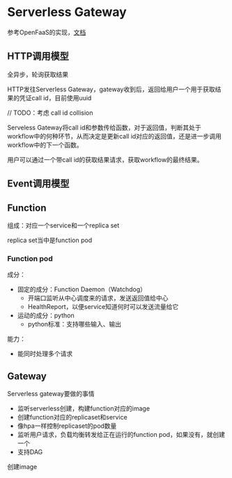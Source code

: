 # Serverless Gateway

参考OpenFaaS的实现，[文档](https://docs.openfaas.com/architecture/invocations/)

## HTTP调用模型

全异步，轮询获取结果

HTTP发往Serverless Gateway，gateway收到后，返回给用户一个用于获取结果的凭证call id，目前使用uuid

// TODO：考虑 call id collision

Serveless Gateway将call id和参数传给函数，对于返回值，判断其处于workflow中的何种环节，从而决定是更新call id对应的返回值，还是进一步调用workflow中的下一个函数。

用户可以通过一个带call id的获取结果请求，获取workflow的最终结果。

## Event调用模型

## Function

组成：对应一个service和一个replica set

replica set当中是function pod

### Function pod

成分：

- 固定的成分：Function Daemon（Watchdog）
  - 开端口监听从中心调度来的请求，发送返回值给中心
  - HealthReport，以便service知道何时可以发送流量给它
- 运动的成分：python
  - python标准：支持哪些输入、输出

能力：

- 能同时处理多个请求

## Gateway

Serverless gateway要做的事情

- 监听serverless创建，构建function对应的image
- 创建function对应的replicaset和service
- 像hpa一样控制replicaset的pod数量
- 监听用户请求，负载均衡转发给正在运行的function pod，如果没有，就创建一个
- 支持DAG

创建image
